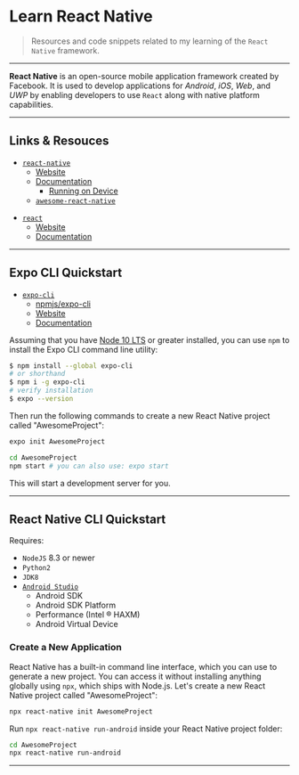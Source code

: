 # Learn React Native

> Resources and code snippets related to my learning of the `React Native` framework.

---

**React Native** is an open-source mobile application framework created by Facebook.
It is used to develop applications for *Android*, *iOS*, *Web*, and *UWP* by enabling
developers to use `React` along with native platform capabilities.

---

## Links & Resouces

* [`react-native`](https://github.com/facebook/react-native)
  * [Website](https://facebook.github.io/react-native/)
  * [Documentation](https://facebook.github.io/react-native/docs/getting-started.html)
    * [Running on Device](https://reactnative.dev/docs/running-on-device)
  * [`awesome-react-native`](https://github.com/jondot/awesome-react-native)

[](.)

* [`react`](https://github.com/facebook/react)
  * [Website](https://reactjs.org/)
  * [Documentation](https://reactjs.org/docs/getting-started.html)

---

## Expo CLI Quickstart

* [`expo-cli`](https://github.com/expo/expo-cli)
  * [npmjs/expo-cli](https://www.npmjs.com/package/expo-cli)
  * [Website](https://expo.io/)
  * [Documentation](https://docs.expo.io/versions/latest/workflow/expo-cli/)

Assuming that you have [Node 10 LTS](https://nodejs.org/en/download/) or greater installed, you can use `npm` to install the Expo CLI command line utility:

```bash
$ npm install --global expo-cli
# or shorthand
$ npm i -g expo-cli
# verify installation
$ expo --version
```

Then run the following commands to create a new React Native project called "AwesomeProject":

```bash
expo init AwesomeProject

cd AwesomeProject
npm start # you can also use: expo start
```

This will start a development server for you.

---

## React Native CLI Quickstart

Requires:

* `NodeJS` 8.3 or newer
* `Python2`
* `JDK8`
* [`Android Studio`](https://developer.android.com/studio/index.html)
  * Android SDK
  * Android SDK Platform
  * Performance (Intel ® HAXM)
  * Android Virtual Device

### Create a New Application

React Native has a built-in command line interface, which you can use to generate a new project. You can access it without installing anything globally using `npx`, which ships with Node.js. Let's create a new React Native project called "AwesomeProject":

```bash
npx react-native init AwesomeProject
```

Run `npx react-native run-android` inside your React Native project folder:

```bash
cd AwesomeProject
npx react-native run-android
```

---
